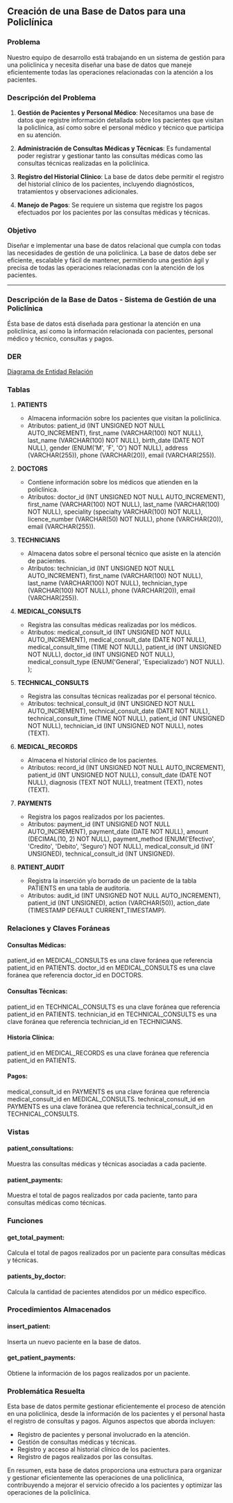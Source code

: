 ## Creación de una Base de Datos para una Policlínica

### Problema

Nuestro equipo de desarrollo está trabajando en un sistema de gestión para una policlínica y necesita diseñar una base de datos que maneje eficientemente todas las operaciones relacionadas con la atención a los pacientes.

### Descripción del Problema

1. **Gestión de Pacientes y Personal Médico**: Necesitamos una base de datos que registre información detallada sobre los pacientes que visitan la policlínica, así como sobre el personal médico y técnico que participa en su atención.

2. **Administración de Consultas Médicas y Técnicas**: Es fundamental poder registrar y gestionar tanto las consultas médicas como las consultas técnicas realizadas en la policlínica.

3. **Registro del Historial Clínico**: La base de datos debe permitir el registro del historial clínico de los pacientes, incluyendo diagnósticos, tratamientos y observaciones adicionales.

4. **Manejo de Pagos**: Se requiere un sistema que registre los pagos efectuados por los pacientes por las consultas médicas y técnicas.

### Objetivo

Diseñar e implementar una base de datos relacional que cumpla con todas las necesidades de gestión de una policlínica. La base de datos debe ser eficiente, escalable y fácil de mantener, permitiendo una gestión ágil y precisa de todas las operaciones relacionadas con la atención de los pacientes.

---

### Descripción de la Base de Datos - Sistema de Gestión de una Policlínica

Ésta base de datos está diseñada para gestionar la atención en una policlínica, así como la información relacionada con pacientes, personal médico y técnico, consultas y pagos. 

### DER
[Diagrama de Entidad Relación](https://github.com/BrunoRealan/Policlinica_DB/blob/main/Diagrama%20Policlinica.jpg)

### Tablas

1. **PATIENTS**
   - Almacena información sobre los pacientes que visitan la policlínica.
   - Atributos: patient_id (INT UNSIGNED NOT NULL AUTO_INCREMENT), first_name (VARCHAR(100) NOT NULL), last_name (VARCHAR(100) NOT NULL), birth_date (DATE NOT NULL), gender (ENUM('M', 'F', 'O') NOT NULL), address (VARCHAR(255)), phone (VARCHAR(20)), email (VARCHAR(255)).

2. **DOCTORS**
   - Contiene información sobre los médicos que atienden en la policlínica.
   - Atributos: doctor_id (INT UNSIGNED NOT NULL AUTO_INCREMENT), first_name (VARCHAR(100) NOT NULL), last_name (VARCHAR(100) NOT NULL), speciality (specialty VARCHAR(100) NOT NULL), licence_number (VARCHAR(50) NOT NULL), phone (VARCHAR(20)), email (VARCHAR(255)).

3. **TECHNICIANS**
   - Almacena datos sobre el personal técnico que asiste en la atención de pacientes.
   - Atributos: technician_id (INT UNSIGNED NOT NULL AUTO_INCREMENT), first_name (VARCHAR(100) NOT NULL), last_name (VARCHAR(100) NOT NULL), technician_type (VARCHAR(100) NOT NULL), phone (VARCHAR(20)), email (VARCHAR(255)).

4. **MEDICAL_CONSULTS**
   - Registra las consultas médicas realizadas por los médicos.
   - Atributos: medical_consult_id (INT UNSIGNED NOT NULL AUTO_INCREMENT), medical_consult_date (DATE NOT NULL), medical_consult_time (TIME NOT NULL), patient_id (INT UNSIGNED NOT NULL), doctor_id (INT UNSIGNED NOT NULL), medical_consult_type (ENUM('General', 'Especializado') NOT NULL).
);

5. **TECHNICAL_CONSULTS**
   - Registra las consultas técnicas realizadas por el personal técnico.
   - Atributos: technical_consult_id (INT UNSIGNED NOT NULL AUTO_INCREMENT), technical_consult_date (DATE NOT NULL), technical_consult_time (TIME NOT NULL), patient_id (INT UNSIGNED NOT NULL), technician_id (INT UNSIGNED NOT NULL), notes (TEXT).

6. **MEDICAL_RECORDS**
   - Almacena el historial clínico de los pacientes.
   - Atributos: record_id (INT UNSIGNED NOT NULL AUTO_INCREMENT), patient_id (INT UNSIGNED NOT NULL), consult_date (DATE NOT NULL), diagnosis (TEXT NOT NULL), treatment (TEXT), notes (TEXT).

7. **PAYMENTS**
   - Registra los pagos realizados por los pacientes.
   - Atributos: payment_id (INT UNSIGNED NOT NULL AUTO_INCREMENT), payment_date (DATE NOT NULL), amount (DECIMAL(10, 2) NOT NULL), payment_method (ENUM('Efectivo', 'Credito', 'Debito', 'Seguro') NOT NULL), medical_consult_id (INT UNSIGNED), technical_consult_id (INT UNSIGNED).

8. **PATIENT_AUDIT**
   - Registra la inserción y/o borrado de un paciente de la tabla PATIENTS en una tabla de auditoria.
   - Atributos: audit_id (INT UNSIGNED NOT NULL AUTO_INCREMENT), patient_id (INT UNSIGNED), action (VARCHAR(50)), action_date (TIMESTAMP DEFAULT CURRENT_TIMESTAMP).


### Relaciones y Claves Foráneas

#### Consultas Médicas:
patient_id en MEDICAL_CONSULTS es una clave foránea que referencia patient_id en PATIENTS.
doctor_id en MEDICAL_CONSULTS es una clave foránea que referencia doctor_id en DOCTORS.

#### Consultas Técnicas:
patient_id en TECHNICAL_CONSULTS es una clave foránea que referencia patient_id en PATIENTS.
technician_id en TECHNICAL_CONSULTS es una clave foránea que referencia technician_id en TECHNICIANS.

#### Historia Clínica:
patient_id en MEDICAL_RECORDS es una clave foránea que referencia patient_id en PATIENTS.

#### Pagos:
medical_consult_id en PAYMENTS es una clave foránea que referencia medical_consult_id en MEDICAL_CONSULTS.
technical_consult_id en PAYMENTS es una clave foránea que referencia technical_consult_id en TECHNICAL_CONSULTS.

### Vistas
#### patient_consultations:
Muestra las consultas médicas y técnicas asociadas a cada paciente.

#### patient_payments:
Muestra el total de pagos realizados por cada paciente, tanto para consultas médicas como técnicas.

### Funciones
#### get_total_payment:
Calcula el total de pagos realizados por un paciente para consultas médicas y técnicas.

#### patients_by_doctor:
Calcula la cantidad de pacientes atendidos por un médico específico.

### Procedimientos Almacenados
#### insert_patient: 
Inserta un nuevo paciente en la base de datos.

#### get_patient_payments:
Obtiene la información de los pagos realizados por un paciente.

### Problemática Resuelta

Esta base de datos permite gestionar eficientemente el proceso de atención en una policlínica, desde la información de los pacientes y el personal hasta el registro de consultas y pagos. Algunos aspectos que aborda incluyen:

- Registro de pacientes y personal involucrado en la atención.
- Gestión de consultas médicas y técnicas.
- Registro y acceso al historial clínico de los pacientes.
- Registro de pagos realizados por las consultas.

En resumen, esta base de datos proporciona una estructura para organizar y gestionar eficientemente las operaciones de una policlínica, contribuyendo a mejorar el servicio ofrecido a los pacientes y optimizar las operaciones de la policlínica.